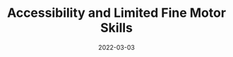 ---
date: 2022-03-03
permalink: false
publisher: weco5
tags:
  - accessibility
target_url: https://theweco.com/accessibility-limited-fine-motor/
title: Accessibility and Limited Fine Motor Skills
---